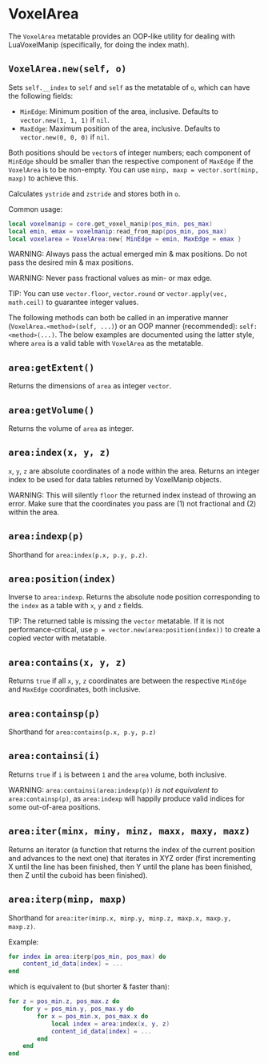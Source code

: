 # VoxelArea
The `VoxelArea` metatable provides an OOP-like utility for dealing with LuaVoxelManip (specifically, for doing the index math).

## `VoxelArea.new(self, o)`

Sets `self.__index` to `self` and `self` as the metatable of `o`, which can have the following fields:

* `MinEdge`: Minimum position of the area, inclusive. Defaults to `vector.new(1, 1, 1)` if `nil`.
* `MaxEdge`: Maximum position of the area, inclusive. Defaults to `vector.new(0, 0, 0)` if `nil`.

Both positions should be `vector`s of integer numbers; each component of `MinEdge` should be smaller than the respective component of `MaxEdge` if the `VoxelArea` is to be non-empty. You can use `minp, maxp = vector.sort(minp, maxp)` to achieve this.

Calculates `ystride` and `zstride` and stores both in `o`.

Common usage:
```lua
local voxelmanip = core.get_voxel_manip(pos_min, pos_max)
local emin, emax = voxelmanip:read_from_map(pos_min, pos_max)
local voxelarea = VoxelArea:new{ MinEdge = emin, MaxEdge = emax }
```

WARNING: Always pass the actual emerged min & max positions. Do not pass the desired min & max positions.

WARNING: Never pass fractional values as min- or max edge.

TIP: You can use `vector.floor`, `vector.round` or `vector.apply(vec, math.ceil)` to guarantee integer values.

The following methods can both be called in an imperative manner (`VoxelArea.<method>(self, ...)`) or an OOP manner (recommended): `self:<method>(...)`. The below examples are documented using the latter style, where `area` is a valid table with `VoxelArea` as the metatable.

## `area:getExtent()`

Returns the dimensions of `area` as integer `vector`.

## `area:getVolume()`

Returns the volume of `area` as integer.

## `area:index(x, y, z)`

`x`, `y`, `z` are absolute coordinates of a node within the area. Returns an integer index to be used for data tables returned by VoxelManip objects.

WARNING: This will silently `floor` the returned index instead of throwing an error. Make sure that the coordinates you pass are (1) not fractional and (2) within the area.

## `area:indexp(p)`

Shorthand for `area:index(p.x, p.y, p.z)`.

## `area:position(index)`

Inverse to `area:indexp`. Returns the absolute node position corresponding to the `index` as a table with `x`, `y` and `z` fields.

TIP: The returned table is missing the `vector` metatable. If it is not performance-critical, use `p = vector.new(area:position(index))` to create a copied vector with metatable.

## `area:contains(x, y, z)`

Returns `true` if all `x`, `y`, `z` coordinates are between the respective `MinEdge` and `MaxEdge` coordinates, both inclusive.

## `area:containsp(p)`

Shorthand for `area:contains(p.x, p.y, p.z)`

## `area:containsi(i)`

Returns `true` if `i` is between `1` and the `area` volume, both inclusive.

WARNING: `area:containsi(area:indexp(p))` *is not equivalent to* `area:containsp(p)`, as `area:indexp` will happily produce valid indices for some out-of-area positions.

## `area:iter(minx, miny, minz, maxx, maxy, maxz)`

Returns an iterator (a function that returns the index of the current position and advances to the next one) that iterates in XYZ order (first incrementing X until the line has been finished, then Y until the plane has been finished, then Z until the cuboid has been finished).

## `area:iterp(minp, maxp)`

Shorthand for `area:iter(minp.x, minp.y, minp.z, maxp.x, maxp.y, maxp.z)`.

Example:

```lua
for index in area:iterp(pos_min, pos_max) do
	content_id_data[index] = ...
end
```

which is equivalent to (but shorter & faster than):

```lua
for z = pos_min.z, pos_max.z do
	for y = pos_min.y, pos_max.y do
		for x = pos_min.x, pos_max.x do
			local index = area:index(x, y, z)
			content_id_data[index] = ...
		end
	end
end
```
